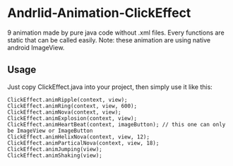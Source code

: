 # Andrlid-Animation-ClickEffect
9 animation made by pure java code without .xml files. 
Every functions are static that can be called easily.
Note: these animation are using native android ImageView.

## Usage
Just copy ClickEffect.java into your project, then simply use it like this:

```
ClickEffect.animRipple(context, view);
ClickEffect.animRing(context, view, 600);
ClickEffect.animNova(context, view);
ClickEffect.animExplosion(context, view);
ClickEffect.animHeartBeat(context, imageButton); // this one can only be ImageView or ImageButton
ClickEffect.animHelixNova(context, view, 12);
ClickEffect.animParticalNova(context, view, 18);
ClickEffect.animJumping(view);
ClickEffect.animShaking(view);             
```
